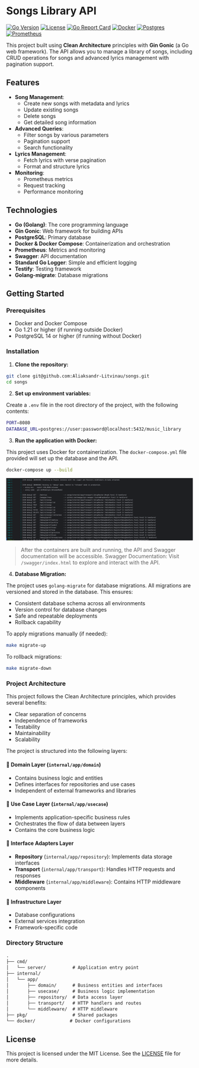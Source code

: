 # Songs Library API

[![Go Version](https://img.shields.io/github/go-mod/go-version/Aliaksandr-Litvinau/songs)](https://go.dev/)
[![License](https://img.shields.io/github/license/Aliaksandr-Litvinau/songs)](LICENSE)
[![Go Report Card](https://goreportcard.com/badge/github.com/Aliaksandr-Litvinau/songs)](https://goreportcard.com/report/github.com/Aliaksandr-Litvinau/songs)
[![Docker](https://img.shields.io/badge/docker-%230db7ed.svg?style=flat&logo=docker&logoColor=white)](https://www.docker.com/)
[![Postgres](https://img.shields.io/badge/postgres-%23316192.svg?style=flat&logo=postgresql&logoColor=white)](https://www.postgresql.org/)
[![Prometheus](https://img.shields.io/badge/Prometheus-E6522C?style=flat&logo=Prometheus&logoColor=white)](https://prometheus.io/)

This project built using **Clean Architecture** principles with **Gin Gonic** (a Go web framework). The API allows you to manage a library of songs, including CRUD operations for songs and advanced lyrics management with pagination support.

## Features

- **Song Management**:
  - Create new songs with metadata and lyrics
  - Update existing songs
  - Delete songs
  - Get detailed song information
- **Advanced Queries**:
  - Filter songs by various parameters
  - Pagination support
  - Search functionality
- **Lyrics Management**:
  - Fetch lyrics with verse pagination
  - Format and structure lyrics
- **Monitoring**:
  - Prometheus metrics
  - Request tracking
  - Performance monitoring

## Technologies

- **Go (Golang)**: The core programming language
- **Gin Gonic**: Web framework for building APIs
- **PostgreSQL**: Primary database
- **Docker & Docker Compose**: Containerization and orchestration
- **Prometheus**: Metrics and monitoring
- **Swagger**: API documentation
- **Standard Go Logger**: Simple and efficient logging
- **Testify**: Testing framework
- **Golang-migrate**: Database migrations

## Getting Started

### Prerequisites

- Docker and Docker Compose
- Go 1.21 or higher (if running outside Docker)
- PostgreSQL 14 or higher (if running without Docker)

### Installation

1. **Clone the repository:**

```bash
git clone git@github.com:Aliaksandr-Litvinau/songs.git
cd songs
```

2. **Set up environment variables:**

Create a `.env` file in the root directory of the project, with the following contents:

```bash
PORT=8080
DATABASE_URL=postgres://user:password@localhost:5432/music_library
```

3. **Run the application with Docker:**

This project uses Docker for containerization. The `docker-compose.yml` file provided will set up the database and the API.

```bash
docker-compose up --build
```

![Run project](images/make-run.png)

> After the containers are built and running, the API and Swagger documentation will be accessible.
Swagger Documentation:
Visit ```/swagger/index.html``` to explore and interact with the API.

4. **Database Migration:**

The project uses `golang-migrate` for database migrations. All migrations are versioned and stored in the database. This ensures:
- Consistent database schema across all environments
- Version control for database changes
- Safe and repeatable deployments
- Rollback capability

To apply migrations manually (if needed):
```bash
make migrate-up
```

To rollback migrations:
```bash
make migrate-down
```

### Project Architecture

This project follows the Clean Architecture principles, which provides several benefits:
- Clear separation of concerns
- Independence of frameworks
- Testability
- Maintainability
- Scalability

The project is structured into the following layers:

#### 🎯 Domain Layer (`internal/app/domain`)
- Contains business logic and entities
- Defines interfaces for repositories and use cases
- Independent of external frameworks and libraries

#### 💼 Use Case Layer (`internal/app/usecase`)
- Implements application-specific business rules
- Orchestrates the flow of data between layers
- Contains the core business logic

#### 🔌 Interface Adapters Layer
- **Repository** (`internal/app/repository`): Implements data storage interfaces
- **Transport** (`internal/app/transport`): Handles HTTP requests and responses
- **Middleware** (`internal/app/middleware`): Contains HTTP middleware components

#### 🔧 Infrastructure Layer
- Database configurations
- External services integration
- Framework-specific code

### Directory Structure
```
.
├── cmd/
│   └── server/          # Application entry point
├── internal/
│   └── app/
│       ├── domain/      # Business entities and interfaces
│       ├── usecase/     # Business logic implementation
│       ├── repository/  # Data access layer
│       ├── transport/   # HTTP handlers and routes
│       └── middleware/  # HTTP middleware
├── pkg/                 # Shared packages
└── docker/             # Docker configurations
```

## License

This project is licensed under the MIT License. See the [LICENSE](LICENSE) file for more details.
